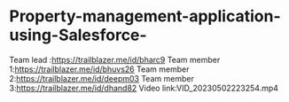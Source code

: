 # Property-management-application-using-Salesforce-

 Team lead :https://trailblazer.me/id/bharc9
 Team member 1:https://trailblazer.me/id/bhuvs26
 Team member 2:https://trailblazer.me/id/deepm03
 Team member 3:https://trailblazer.me/id/dhand82
 Video link:VID_20230502223254.mp4
